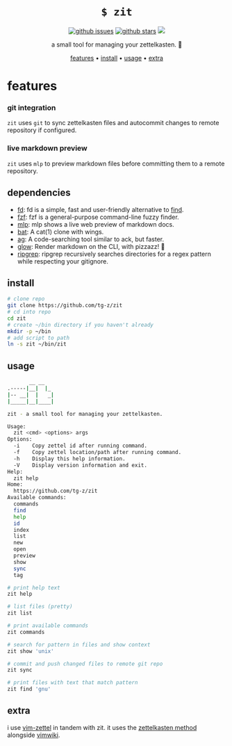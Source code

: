 <h1 align="center"><code>$ zit</code></h1>

<p align="center">
<a href="https://github.com/tg-z/zit/issues"><img alt="github issues" src="https://img.shields.io/github/issues/tg-z/zit?color=ff69b4"></a>
<a href="https://github.com/tg-z/zit/stargazers"><img alt="github stars" src="https://img.shields.io/github/stars/tg-z/zit?color=ff69b4"></a>
<a href="https://github.com/tg-z/zit/graphs/contributors" alt="contributors">
<img src="https://img.shields.io/github/contributors/tg-z/zit?color=ff69b4"/></a>
</p>

<p align="center">a small tool for managing your zettelkasten. 📓 </p>

<p align="center">
  <a href="#features">features</a> •
  <a href="#install">install</a> •
  <a href="#usage">usage</a> •
  <a href="#extra">extra</a><br>
</p>

# features

### git integration
`zit` uses `git` to sync zettelkasten files and autocommit changes to remote repository if configured.

### live markdown preview
`zit` uses `mlp` to preview markdown files before committing them to a remote repository.

## dependencies
- [fd](https://crates.io/crates/fd-find): fd is a simple, fast and user-friendly alternative to [find](https://www.gnu.org/software/findutils/).
- [fzf](https://github.com/junegunn/fzf): fzf is a general-purpose command-line fuzzy finder.
- [mlp](https://github.com/ms-jpq/markdown-live-preview): mlp shows a live web preview of markdown docs.
- [bat](https://github.com/sharkdp/bat): A cat(1) clone with wings.
- [ag](https://geoff.greer.fm/ag/): A code-searching tool similar to ack, but faster.
- [glow](https://github.com/charmbracelet/glow): Render markdown on the CLI, with pizzazz! 💅
- [ripgrep](https://github.com/BurntSushi/ripgrep): ripgrep recursively searches directories for a regex pattern while respecting your gitignore.

## install

```sh
# clone repo
git clone https://github.com/tg-z/zit
# cd into repo
cd zit
# create ~/bin directory if you haven't already
mkdir -p ~/bin
# add script to path
ln -s zit ~/bin/zit
```

## usage
```sh
       __ __
.-----|__|  |_
|-- __|  |   _|
|_____|__|____|

zit - a small tool for managing your zettelkasten.

Usage:
  zit <cmd> <options> args
Options:
  -i 	Copy zettel id after running command.
  -f 	Copy zettel location/path after running command.
  -h 	Display this help information.
  -V 	Display version information and exit.
Help:
  zit help
Home:
  https://github.com/tg-z/zit
Available commands:
  commands
  find
  help
  id
  index
  list
  new
  open
  preview
  show
  sync
  tag
```
```sh
# print help text
zit help

# list files (pretty)
zit list

# print available commands
zit commands

# search for pattern in files and show context
zit show 'unix'

# commit and push changed files to remote git repo
zit sync

# print files with text that match pattern
zit find 'gnu'
```
## extra
i use [vim-zettel](https://github.com/michal-h21/vim-zettel) in tandem with zit. it uses the [zettelkasten method](https://zettelkasten.de/) alongside [vimwiki](https://github.com/vimwiki/vimwiki).
